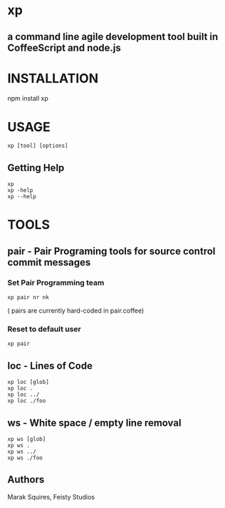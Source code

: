 # xp
## a command line agile development tool built in CoffeeScript and node.js

#  INSTALLATION
  npm install xp
  
#  USAGE
    xp [tool] [options]

## Getting Help

    xp
    xp -help
    xp --help


# TOOLS

## pair - Pair Programing tools for source control commit messages

### Set Pair Programming team

    xp pair nr nk
( pairs are currently hard-coded in pair.coffee)


### Reset to default user

    xp pair

## loc - Lines of Code

    xp loc [glob]
    xp loc .
    xp loc ../
    xp loc ./foo

## ws - White space / empty line removal 

    xp ws [glob]
    xp ws .
    xp ws ../
    xp ws ./foo


## Authors

Marak Squires, Feisty Studios